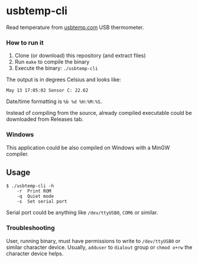 # usbtemp-cli
Read temperature from [usbtemp.com](https://usbtemp.com/) USB thermometer.

### How to run it
1. Clone (or download) this repository (and extract files)
2. Run `make` to compile the binary
3. Execute the binary: `./usbtemp-cli`

The output is in degrees Celsius and looks like:
```
May 13 17:05:02 Sensor C: 22.62
```
Date/time formatting is `%b %d %H:%M:%S`.

Instead of compiling from the source, already compiled executable could be downloaded from Releases tab.

### Windows
This application could be also compiled on Windows with a MinGW compiler.

## Usage
```
$ ./usbtemp-cli -h
	-r	Print ROM
	-q	Quiet mode
	-s	Set serial port
```
Serial port could be anything like `/dev/ttyUSB0`, `COM6` or similar.

### Troubleshooting

User, running binary, must have permissions to write to `/dev/ttyUSB0` or similar character device.
Usually, `adduser` to `dialout` group or `chmod o+rw` the character device helps.
